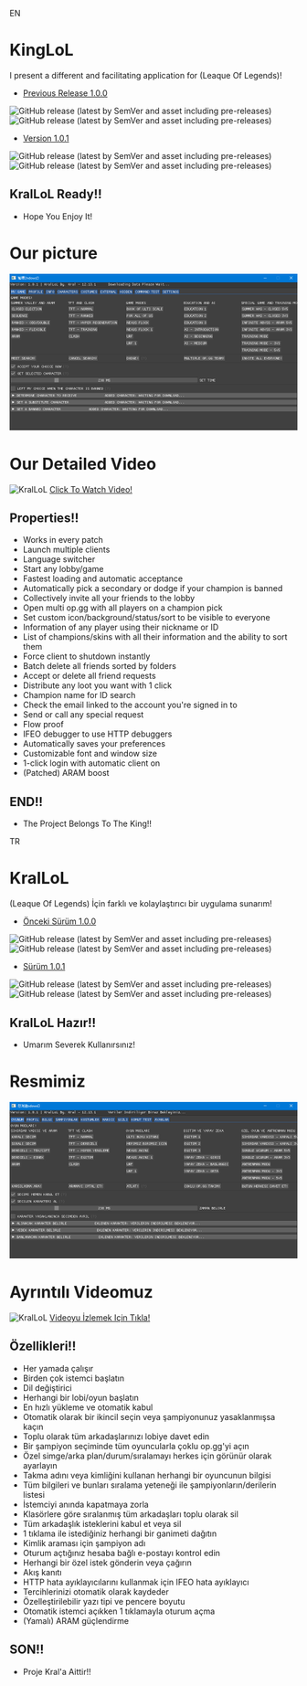 EN

# KingLoL
 I present a different and facilitating application for (Leaque Of Legends)!

* [Previous Release 1.0.0](https://github.com/Emre37destan/KralLoL/releases/tag/1.0.0 "KralLoL Lecture!")

<img alt="GitHub release (latest by SemVer and asset including pre-releases)" src="https://img.shields.io/github/downloads-pre/Emre37destan/KralLoL/1.0.0/KralLoL.32BIT.exe?style=for-the-badge">
<img alt="GitHub release (latest by SemVer and asset including pre-releases)" src="https://img.shields.io/github/downloads-pre/Emre37destan/KralLoL/1.0.0/KralLoL.64BIT.exe?style=for-the-badge">

* [Version 1.0.1](https://github.com/Emre37destan/KralLoL/releases/tag/1.0.1 "KralLoL Lecture!")

<img alt="GitHub release (latest by SemVer and asset including pre-releases)" src="https://img.shields.io/github/downloads-pre/Emre37destan/KralLoL/1.0.1/KralLoL.32BIT.exe?style=for-the-badge">
<img alt="GitHub release (latest by SemVer and asset including pre-releases)" src="https://img.shields.io/github/downloads-pre/Emre37destan/KralLoL/1.0.1/KralLoL.64BIT.exe?style=for-the-badge">


## KralLoL Ready!!
* Hope You Enjoy It!

# Our picture
<div align = "center"> <img src = "https://raw.githubusercontent.com/Emre37destan/KralLoL/main/KralLoL_Logo = EN.png"> </div>


# Our Detailed Video
![KralLoL](http://img.youtube.com/vi/5g3DBYoJOQw/0.jpg)
[Click To Watch Video!](http://www.youtube.com/watch?v=5g3DBYoJOQw "KingLoL Lecture!")


## Properties!!

* Works in every patch
* Launch multiple clients
* Language switcher
* Start any lobby/game
* Fastest loading and automatic acceptance
* Automatically pick a secondary or dodge if your champion is banned
* Collectively invite all your friends to the lobby
* Open multi op.gg with all players on a champion pick
* Set custom icon/background/status/sort to be visible to everyone
* Information of any player using their nickname or ID
* List of champions/skins with all their information and the ability to sort them
* Force client to shutdown instantly
* Batch delete all friends sorted by folders
* Accept or delete all friend requests
* Distribute any loot you want with 1 click
* Champion name for ID search
* Check the email linked to the account you're signed in to
* Send or call any special request
* Flow proof
* IFEO debugger to use HTTP debuggers
* Automatically saves your preferences
* Customizable font and window size
* 1-click login with automatic client on
* (Patched) ARAM boost

## END!!
* The Project Belongs To The King!!

TR

# KralLoL
 (Leaque Of Legends) İçin farklı ve kolaylaştırıcı bir uygulama sunarım!

* [Önceki Sürüm 1.0.0](https://github.com/Emre37destan/KralLoL/releases/tag/1.0.0 "KralLoL Anlatım!")

<img alt="GitHub release (latest by SemVer and asset including pre-releases)" src="https://img.shields.io/github/downloads-pre/Emre37destan/KralLoL/1.0.0/KralLoL.32BIT.exe?style=for-the-badge">
<img alt="GitHub release (latest by SemVer and asset including pre-releases)" src="https://img.shields.io/github/downloads-pre/Emre37destan/KralLoL/1.0.0/KralLoL.64BIT.exe?style=for-the-badge">

* [Sürüm 1.0.1](https://github.com/Emre37destan/KralLoL/releases/tag/1.0.1 "KralLoL Anlatım!")

<img alt="GitHub release (latest by SemVer and asset including pre-releases)" src="https://img.shields.io/github/downloads-pre/Emre37destan/KralLoL/1.0.1/KralLoL.32BIT.exe?style=for-the-badge">
<img alt="GitHub release (latest by SemVer and asset including pre-releases)" src="https://img.shields.io/github/downloads-pre/Emre37destan/KralLoL/1.0.1/KralLoL.64BIT.exe?style=for-the-badge">


## KralLoL Hazır!!
* Umarım Severek Kullanırsınız!

# Resmimiz
<div align = "center"> <img src = "https://raw.githubusercontent.com/Emre37destan/KralLoL/main/KralLoL_Logo = TR.png"> </div>


# Ayrıntılı Videomuz
![KralLoL](http://img.youtube.com/vi/5g3DBYoJOQw/0.jpg)
[Videoyu İzlemek Için Tıkla!](http://www.youtube.com/watch?v=5g3DBYoJOQw "KralLoL Anlatım!")


## Özellikleri!!

* Her yamada çalışır
* Birden çok istemci başlatın
* Dil değiştirici
* Herhangi bir lobi/oyun başlatın
* En hızlı yükleme ve otomatik kabul
* Otomatik olarak bir ikincil seçin veya şampiyonunuz yasaklanmışsa kaçın
* Toplu olarak tüm arkadaşlarınızı lobiye davet edin
* Bir şampiyon seçiminde tüm oyuncularla çoklu op.gg'yi açın
* Özel simge/arka plan/durum/sıralamayı herkes için görünür olarak ayarlayın
* Takma adını veya kimliğini kullanan herhangi bir oyuncunun bilgisi
* Tüm bilgileri ve bunları sıralama yeteneği ile şampiyonların/derilerin listesi
* İstemciyi anında kapatmaya zorla
* Klasörlere göre sıralanmış tüm arkadaşları toplu olarak sil
* Tüm arkadaşlık isteklerini kabul et veya sil
* 1 tıklama ile istediğiniz herhangi bir ganimeti dağıtın
* Kimlik araması için şampiyon adı
* Oturum açtığınız hesaba bağlı e-postayı kontrol edin
* Herhangi bir özel istek gönderin veya çağırın
* Akış kanıtı
* HTTP hata ayıklayıcılarını kullanmak için IFEO hata ayıklayıcı
* Tercihlerinizi otomatik olarak kaydeder
* Özelleştirilebilir yazı tipi ve pencere boyutu
* Otomatik istemci açıkken 1 tıklamayla oturum açma
* (Yamalı) ARAM güçlendirme

## SON!!
* Proje Kral'a Aittir!!
